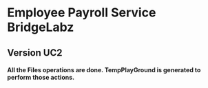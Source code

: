 # Employee Payroll Service BridgeLabz
## Version UC2
#### All the Files operations are done. TempPlayGround is generated to perform those actions. 